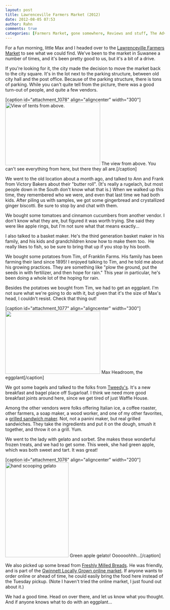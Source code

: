 ```yaml
---
layout: post
title: Lawrenceville Farmers Market (2012)
date: 2012-08-05 07:53
author: Rahn
comments: true
categories: [Farmers Market, gone somewhere, Reviews and stuff, The Adventures]
---
```

For a fun morning, little Max and I headed over to the <a href="http://www.lawrencevillefarmersmarket.com/">Lawrenceville Farmers Market</a> to see what we could find.
We've been to the market in Suwanee a number of times, and it's been pretty good to us, but it's a bit of a drive.

If you're looking for it, the city made the decision to move the market back to the city square. It's in the lot next to the parking structure, between old city hall and the post office. Because of the parking structure, there is tons of parking. While you can't quite tell from the picture, there was a good turn-out of people, and quite a few vendors.

[caption id="attachment_1078" align="aligncenter" width="300"]<a href="http://gonesomewhere.com/wp-content/uploads/2012/08/Lawrenceville-farmers-market-2012-08-04-1.jpg"><img class="size-medium wp-image-1078" title="Lawrenceville farmers market 2012-08-04 (1)" src="http://gonesomewhere.com/wp-content/uploads/2012/08/Lawrenceville-farmers-market-2012-08-04-1-300x199.jpg" alt="View of tents from above." width="300" height="199" /></a> The view from above. You can't see everything from here, but there they all are.[/caption]

<!--more-->

We went to the old location about a month ago, and talked to Ann and Frank from Victory Bakers about their "butter roll". (It's really a rugelach, but most people down in the South don't know what that is.) When we walked up this time, they remembered who we were, and even that last time we had both kids. After piling us with samples, we got some gingerbread and crystallized ginger biscotti. Be sure to stop by and chat with them.

We bought some tomatoes and cinnamon cucumbers from another vendor. I don't know what they are, but figured it was worth trying. She said they were like apple rings, but I'm not sure what that means exactly...

I also talked to a basket maker. He's the third generation basket maker in his family, and his kids and grandchildren know how to make them too.  He really likes to fish, so be sure to bring that up if you stop by his booth.

We bought some potatoes from Tim, of Franklin Farms. His family has been farming their land since 1895! I enjoyed talking to Tim, and he told me about his growing practices. They are something like "plow the ground, put the seeds in with fertilizer, and then hope for rain." This year in particular, he's been doing a whole lot of the hoping for rain.

Besides the potatoes we bought from Tim, we had to get an eggplant. I'm not sure what we're going to do with it, but given that it's the size of Max's head, I couldn't resist. Check that thing out!

[caption id="attachment_1077" align="aligncenter" width="300"]<a href="http://gonesomewhere.com/wp-content/uploads/2012/08/Lawrenceville-farmers-market-2012-08-04-3.jpg"><img class="size-medium wp-image-1077" title="Lawrenceville farmers market 2012-08-04 (3)" src="http://gonesomewhere.com/wp-content/uploads/2012/08/Lawrenceville-farmers-market-2012-08-04-3-300x199.jpg" alt="" width="300" height="199" /></a> Max Headroom, the eggplant[/caption]

We got some bagels and talked to the folks from <a href="http://www.facebook.com/TweedysBagels">Tweedy's</a>. It's a new breakfast and bagel place off Sugarloaf. I think we need more good breakfast joints around here, since we get tired of just Waffle House.

Among the other vendors were folks offering Italian ice, a coffee roaster, other farmers, a soap maker, a wood worker, and one of my other favorites, a <a href="http://facebook.com/grilledbread">grilled sandwich maker</a>. Not, not a panini maker, but real grilled sandwiches. They take the ingredients and put it on the dough, smush it together, and throw it on a grill. Yum.

We went to the lady with gelato and sorbet. She makes these wonderful frozen treats, and we had to get some. This week, she had green apple, which was both sweet and tart. It was great!

[caption id="attachment_1076" align="aligncenter" width="200"]<a href="http://gonesomewhere.com/wp-content/uploads/2012/08/Lawrenceville-farmers-market-2012-08-04-2.jpg"><img class="size-medium wp-image-1076" title="Lawrenceville farmers market 2012-08-04 (2)" src="http://gonesomewhere.com/wp-content/uploads/2012/08/Lawrenceville-farmers-market-2012-08-04-2-200x300.jpg" alt="hand scooping gelato" width="200" height="300" /></a> Green apple gelato! Oooooohhh...[/caption]

We also picked up some bread from <a href="http://www.freshlymilledbreads.com/">Freshly Milled Breads</a>. He was friendly, and is part of the <a href="http://gwinnett.locallygrown.net/welcome">Gwinnett Locally Grown online market</a>. If anyone wants to order online or ahead of time, he could easily bring the food here instead of the Tuesday pickup. (Note I haven't tried the online market, I just found out about it.)

We had a good time. Head on over there, and let us know what you thought. And if anyone knows what to do with an eggplant...
